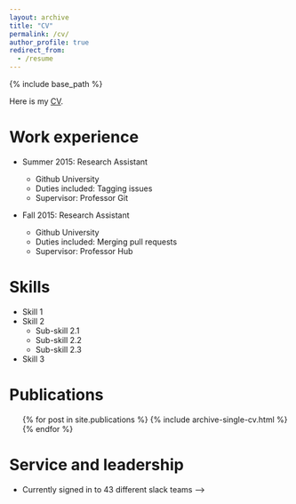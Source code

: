 ```yaml
---
layout: archive
title: "CV"
permalink: /cv/
author_profile: true
redirect_from:
  - /resume
---
```


{% include base_path %}

Here is my [CV](http://ding523.github.io/files/cv_english.pdf).

<!-- 
Education
======
* B.S. in OEI, Huazhong University of Science and Technology, 2017
* M.S. in Jekyll, GitHub University, 2014
<!-- * Ph.D in Version Control Theory, GitHub University, 2018 (expected) -->

Work experience
======
* Summer 2015: Research Assistant
  * Github University
  * Duties included: Tagging issues
  * Supervisor: Professor Git

* Fall 2015: Research Assistant
  * Github University
  * Duties included: Merging pull requests
  * Supervisor: Professor Hub
  
Skills
======
* Skill 1
* Skill 2
  * Sub-skill 2.1
  * Sub-skill 2.2
  * Sub-skill 2.3
* Skill 3

Publications
======
  <ul>{% for post in site.publications %}
    {% include archive-single-cv.html %}
  {% endfor %}</ul>
  
<!-- Talks
======
  <ul>{% for post in site.talks %}
    {% include archive-single-talk-cv.html %}
  {% endfor %}</ul>
  
Teaching
======
  <ul>{% for post in site.teaching %}
    {% include archive-single-cv.html %}
  {% endfor %}</ul> -->
  
Service and leadership
======
* Currently signed in to 43 different slack teams
 -->

